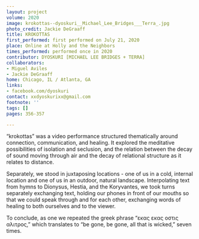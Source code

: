 ```yaml
---
layout: project
volume: 2020
image: krokottas--dyoskuri__Michael_Lee_Bridges___Terra_.jpg
photo_credit: Jackie DeGraaff
title: KROKOTTAS
first_performed: first performed on July 21, 2020
place: Online at Holly and the Neighbors
times_performed: performed once in 2020
contributor: DYOSKURI [MICHAEL LEE BRIDGES + TERRA]
collaborators:
- Miguel Aviles
- Jackie DeGraaff
home: Chicago, IL / Atlanta, GA
links:
- facebook.com/dyoskuri
contact: xxdyoskurixx@gmail.com
footnote: ''
tags: []
pages: 356-357

---
```


“krokottas” was a video performance structured thematically around connection, communication, and healing. It explored the meditative possibilities of isolation and seclusion, and the relation between the decay of sound moving through air and the decay of relational structure as it relates to distance.

Separately, we stood in juxtaposing locations - one of us in a cold, internal location and one of us in an outdoor, natural landscape. Interpolating text from hymns to Dionysus, Hestia, and the Koryvantes, we took turns separately exchanging text, holding our phones in front of our mouths so that we could speak through and for each other, exchanging words of healing to both ourselves and to the viewer. 

To conclude, as one we repeated the greek phrase “εκας εκας οστις αλιτρος,” which translates to “be gone, be gone, all that is wicked,” seven times.
